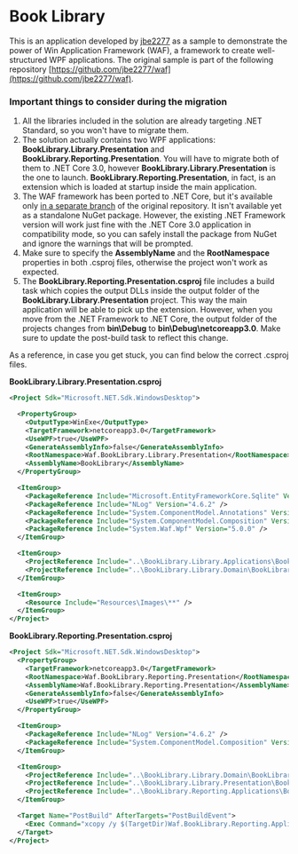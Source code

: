﻿# Book Library

This is an application developed by [jbe2277](https://github.com/jbe2277) as a sample to demonstrate the power of Win Application Framework (WAF), a framework to create well-structured WPF applications. The original sample is part of the following repository [https://github.com/jbe2277/waf](https://github.com/jbe2277/waf).

### Important things to consider during the migration

1. All the libraries included in the solution are already targeting .NET Standard, so you won't have to migrate them.
2. The solution actually contains two WPF applications: **BookLibrary.Library.Presentation** and **BookLibrary.Reporting.Presentation**. You will have to migrate both of them to .NET Core 3.0, however **BookLibrary.Library.Presentation** is the one to launch. **BookLibrary.Reporting.Presentation**, in fact, is an extension which is loaded at startup inside the main application.
3. The WAF framework has been ported to .NET Core, but it's available only [in a separate branch](https://github.com/jbe2277/waf/tree/netcoreapp3.0) of the original repository. It isn't available yet as a standalone NuGet package. However, the existing .NET Framework version will work just fine with the .NET Core 3.0 application in compatibility mode, so you can safely install the package from NuGet and ignore the warnings that will be prompted.
3. Make sure to specify the **AssemblyName** and the **RootNamespace** properties in both .csproj files, otherwise the project won't work as expected.
4. The **BookLibrary.Reporting.Presentation.csproj** file includes a build task which copies the output DLLs inside the output folder of the **BookLibrary.Library.Presentation** project. This way the main application will be able to pick up the extension.
However, when you move from the .NET Framework to .NET Core, the output folder of the projects changes from **bin\Debug** to **bin\Debug\netcoreapp3.0**. Make sure to update the post-build task to reflect this change.

As a reference, in case you get stuck, you can find below the correct .csproj files.

**BookLibrary.Library.Presentation.csproj**
```xml
<Project Sdk="Microsoft.NET.Sdk.WindowsDesktop">

  <PropertyGroup>
    <OutputType>WinExe</OutputType>
    <TargetFramework>netcoreapp3.0</TargetFramework>
    <UseWPF>true</UseWPF>
    <GenerateAssemblyInfo>false</GenerateAssemblyInfo>
    <RootNamespace>Waf.BookLibrary.Library.Presentation</RootNamespace>
    <AssemblyName>BookLibrary</AssemblyName>
  </PropertyGroup>

  <ItemGroup>
    <PackageReference Include="Microsoft.EntityFrameworkCore.Sqlite" Version="2.2.4" />
    <PackageReference Include="NLog" Version="4.6.2" />
    <PackageReference Include="System.ComponentModel.Annotations" Version="4.5.0" />
    <PackageReference Include="System.ComponentModel.Composition" Version="4.6.0-preview.19073.11" />
    <PackageReference Include="System.Waf.Wpf" Version="5.0.0" />
  </ItemGroup>

  <ItemGroup>
    <ProjectReference Include="..\BookLibrary.Library.Applications\BookLibrary.Library.Applications.csproj" />
    <ProjectReference Include="..\BookLibrary.Library.Domain\BookLibrary.Library.Domain.csproj" />
  </ItemGroup>

  <ItemGroup>
    <Resource Include="Resources\Images\**" />
  </ItemGroup>
</Project>
```

**BookLibrary.Reporting.Presentation.csproj**
```xml
<Project Sdk="Microsoft.NET.Sdk.WindowsDesktop">
  <PropertyGroup>
    <TargetFramework>netcoreapp3.0</TargetFramework>
    <RootNamespace>Waf.BookLibrary.Reporting.Presentation</RootNamespace>
    <AssemblyName>Waf.BookLibrary.Reporting.Presentation</AssemblyName>
    <GenerateAssemblyInfo>false</GenerateAssemblyInfo>
    <UseWPF>true</UseWPF>
  </PropertyGroup>

  <ItemGroup>
    <PackageReference Include="NLog" Version="4.6.2" />
    <PackageReference Include="System.ComponentModel.Composition" Version="4.6.0-preview.19073.11" />
  </ItemGroup>

  <ItemGroup>
    <ProjectReference Include="..\BookLibrary.Library.Domain\BookLibrary.Library.Domain.csproj" />
    <ProjectReference Include="..\BookLibrary.Library.Presentation\BookLibrary.Library.Presentation.csproj" />
    <ProjectReference Include="..\BookLibrary.Reporting.Applications\BookLibrary.Reporting.Applications.csproj" />
  </ItemGroup>

  <Target Name="PostBuild" AfterTargets="PostBuildEvent">
    <Exec Command="xcopy /y $(TargetDir)Waf.BookLibrary.Reporting.Applications.dll $(SolutionDir)BookLibrary.Library.Presentation\bin\Debug\netcoreapp3.0&#xD;&#xA;xcopy /y $(TargetDir)Waf.BookLibrary.Reporting.Presentation.dll $(SolutionDir)BookLibrary.Library.Presentation\bin\Debug\netcoreapp3.0" />
  </Target>
</Project>
```
